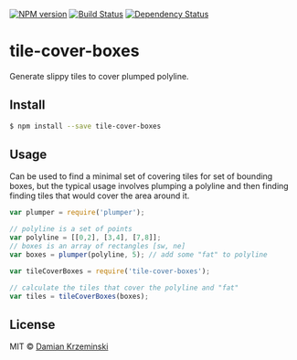 [![NPM version][npm-image]][npm-url]
[![Build Status][build-image]][build-url]
[![Dependency Status][deps-image]][deps-url]

# tile-cover-boxes

Generate slippy tiles to cover plumped polyline.

## Install

```sh
$ npm install --save tile-cover-boxes
```

## Usage

Can be used to find a minimal set of covering tiles for set of bounding boxes, but the typical
usage involves plumping a polyline and then finding finding tiles that would cover the area around it.

```js
var plumper = require('plumper');

// polyline is a set of points
var polyline = [[0,2], [3,4], [7,8]];
// boxes is an array of rectangles [sw, ne]
var boxes = plumper(polyline, 5); // add some "fat" to polyline

var tileCoverBoxes = require('tile-cover-boxes');

// calculate the tiles that cover the polyline and "fat"
var tiles = tileCoverBoxes(boxes);
```

## License

MIT © [Damian Krzeminski](https://furkot.com)

[npm-image]: https://img.shields.io/npm/v/tile-cover-boxes
[npm-url]: https://npmjs.org/package/tile-cover-boxes

[build-url]: https://github.com/pirxpilot/tile-cover-boxes/actions/workflows/check.yaml
[build-image]: https://img.shields.io/github/actions/workflow/status/pirxpilot/tile-cover-boxes/check.yaml?branch=main

[deps-image]: https://img.shields.io/librariesio/release/npm/tile-cover-boxes
[deps-url]: https://libraries.io/npm/tile-cover-boxes
